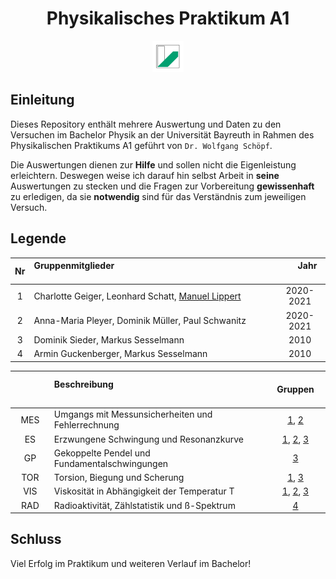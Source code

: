 <h1 align="center">Physikalisches Praktikum A1</h1>
<p align="center">
  <img src="UniBT_Logo.jpeg" width = 50/>
</p>

## Einleitung
Dieses Repository enthält mehrere Auswertung und Daten zu den Versuchen im Bachelor Physik an der Universität Bayreuth in Rahmen des Physikalischen Praktikums A1 geführt von ``Dr. Wolfgang Schöpf``.

Die Auswertungen dienen zur **Hilfe** und sollen nicht die Eigenleistung erleichtern. Deswegen weise ich darauf hin selbst Arbeit in **seine** Auswertungen zu stecken und die Fragen zur Vorbereitung **gewissenhaft** zu erledigen, da sie **notwendig** sind für das Verständnis zum jeweiligen Versuch.

## Legende

| Nr | Gruppenmitglieder  <img width=400/>                                                 | <img width=20/> Jahr <img width=20/>    |
|:--:|:------------------------------------------------------------------------------------|:---------:|
| 1  | Charlotte Geiger, Leonhard Schatt, [Manuel Lippert](https://github.com/ManeLippert) | 2020-2021 |
| 2  | Anna-Maria Pleyer, Dominik Müller, Paul Schwanitz                                   | 2020-2021 |
| 3  | Dominik Sieder, Markus Sesselmann                                                   |   2010    |
| 4  | Armin Guckenberger, Markus Sesselmann                                               |   2010    |

| <img width=70/> | Beschreibung <img width=400/>                                               | <img width=20/> Gruppen <img width=20/> |
|:-------:|:------------------------------------------------------------------------------------|:-----------:|
| MES     | Umgangs mit Messunsicherheiten und Fehlerrechnung                                   | [1](/Versuch_MES/Charlotte_Leo_Manuel/Versuch_MES.pdf), [2](/Versuch_MES/Anna-Maria_Dominik_Paul/Auswerteheft%20MES.pdf) |
| ES      | Erzwungene Schwingung und  Resonanzkurve                                            | [1](/Versuch_ES/Charlotte_Leo_Manuel/Versuch_ES.pdf), [2](/Versuch_ES/Anna-Maria_Dominik_Paul/Auswerteheft_ES.pdf), [3](/Versuch_ES/Dominik_Markus/Versuch_ES.pdf) |
| GP      | Gekoppelte Pendel und Fundamentalschwingungen                                       | [3](/Versuch_GP/Markus_Dominik/Versuch_GP.pdf) |
| TOR     | Torsion, Biegung und Scherung                                                       | [1](/Versuch_TOR/Charlotte_Leo_Manuel/Versuch_TOR.pdf), [3](/Versuch_TOR/Dominik_Markus/Versuch_TOR.pdf) |
| VIS     | Viskosität in Abhängigkeit der Temperatur T                                         | [1](/Versuch_VIS/Charlotte_Leo_Manuel/Versuch_VIS.pdf), [2](/Versuch_VIS/Anna-Maria_Dominik_Paul/Auswerteheft_VIS.pdf), [3](/Versuch_VIS/Dominik_Markus/Versuch_VIS.pdf) |
| RAD     | Radioaktivität, Zählstatistik und ß-Spektrum                                        | [4](/Versuch_RAD/Achim_Markus/Versuch_RAD.pdf) |

## Schluss

Viel Erfolg im Praktikum und weiteren Verlauf im Bachelor!